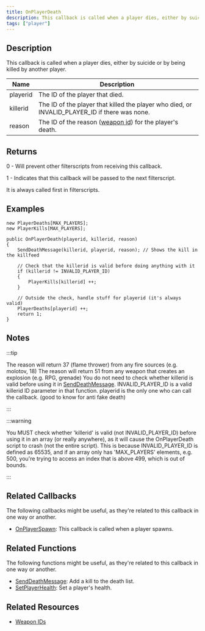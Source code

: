 ```yaml
---
title: OnPlayerDeath
description: This callback is called when a player dies, either by suicide or by being killed by another player.
tags: ["player"]
---
```


## Description

This callback is called when a player dies, either by suicide or by being killed by another player.

| Name     | Description                                                                                   |
| -------- | --------------------------------------------------------------------------------------------- |
| playerid | The ID of the player that died.                                                               |
| killerid | The ID of the player that killed the player who died, or INVALID_PLAYER_ID if there was none. |
| reason   | The ID of the reason ([weapon id](../resources/weaponids)) for the player's death.            |

## Returns

0 - Will prevent other filterscripts from receiving this callback.

1 - Indicates that this callback will be passed to the next filterscript.

It is always called first in filterscripts.

## Examples

```pawn
new PlayerDeaths[MAX_PLAYERS];
new PlayerKills[MAX_PLAYERS];

public OnPlayerDeath(playerid, killerid, reason)
{
    SendDeathMessage(killerid, playerid, reason); // Shows the kill in the killfeed

    // Check that the killerid is valid before doing anything with it
    if (killerid != INVALID_PLAYER_ID)
    {
        PlayerKills[killerid] ++;
    }

    // Outside the check, handle stuff for playerid (it's always valid)
    PlayerDeaths[playerid] ++;
    return 1;
}
```

## Notes

:::tip

The reason will return 37 (flame thrower) from any fire sources (e.g. molotov, 18) The reason will return 51 from any weapon that creates an explosion (e.g. RPG, grenade) You do not need to check whether killerid is valid before using it in [SendDeathMessage](SendDeathMessage). INVALID_PLAYER_ID is a valid killerid ID parameter in that function. playerid is the only one who can call the callback. (good to know for anti fake death)

:::

:::warning

You MUST check whether 'killerid' is valid (not INVALID_PLAYER_ID) before using it in an array (or really anywhere), as it will cause the OnPlayerDeath script to crash (not the entire script). This is because INVALID_PLAYER_ID is defined as 65535, and if an array only has 'MAX_PLAYERS' elements, e.g. 500, you're trying to access an index that is above 499, which is out of bounds.

:::

## Related Callbacks

The following callbacks might be useful, as they're related to this callback in one way or another. 

- [OnPlayerSpawn](OnPlayerSpawn): This callback is called when a player spawns.

## Related Functions

The following functions might be useful, as they're related to this callback in one way or another. 

- [SendDeathMessage](../functions/SendDeathMessage): Add a kill to the death list.
- [SetPlayerHealth](../functions/SetPlayerHealth): Set a player's health.

## Related Resources

- [Weapon IDs](../resources/weaponids)
